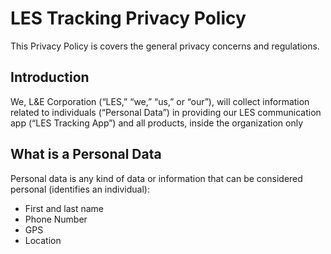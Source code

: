 # LES Tracking Privacy Policy 

This Privacy Policy is covers the general privacy concerns and regulations.

## Introduction

We, L&E Corporation (“LES,” “we,” “us,” or “our”), will collect information related to individuals (“Personal Data”) in providing our LES communication app (“LES Tracking App”) and all products, inside the organization only


## What is a Personal Data

Personal data is any kind of data or information that can be considered personal (identifies an individual):

* First and last name
* Phone Number
* GPS
* Location